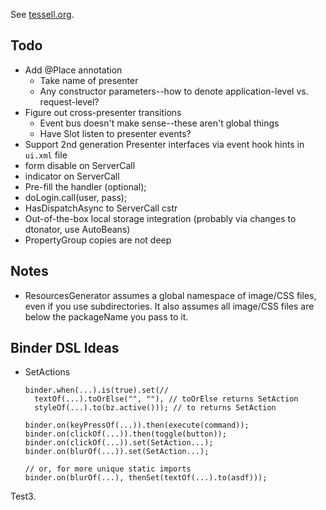 
See [tessell.org](http://www.tessell.org).

Todo
----

* Add @Place annotation
  * Take name of presenter
  * Any constructor parameters--how to denote application-level vs. request-level?
* Figure out cross-presenter transitions
  * Event bus doesn't make sense--these aren't global things
  * Have Slot listen to presenter events?
* Support 2nd generation Presenter interfaces via event hook hints in `ui.xml` file
* form disable on ServerCall
* indicator on ServerCall
* Pre-fill the handler (optional);
* doLogin.call(user, pass);
* HasDispatchAsync to ServerCall cstr
* Out-of-the-box local storage integration (probably via changes to dtonator, use AutoBeans)
* PropertyGroup copies are not deep

Notes
-----

* ResourcesGenerator assumes a global namespace of image/CSS files, even if you use subdirectories. It also assumes all image/CSS files are below the packageName you pass to it.

Binder DSL Ideas
----------------

* SetActions

      binder.when(...).is(true).set(//
        textOf(...).toOrElse("", ""), // toOrElse returns SetAction
        styleOf(...).to(bz.active())); // to returns SetAction

      binder.on(keyPressOf(...)).then(execute(command));
      binder.on(clickOf(...)).then(toggle(button));
      binder.on(clickOf(...)).set(SetAction...);
      binder.on(blurOf(...)).set(SetAction...);

      // or, for more unique static imports
      binder.on(blurOf(...), thenSet(textOf(...).to(asdf)));

Test3.

